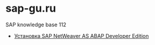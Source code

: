 # sap-gu.ru
SAP knowledge base 112

* [Установка SAP NetWeaver AS ABAP Developer Edition](https://github.com/arte0s/sap-gu.ru/blob/main/mini-sap_install.md)
